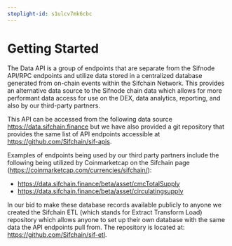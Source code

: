 ```yaml
---
stoplight-id: s1ulcv7mk6cbc
---
```


# Getting Started

The Data API is a group of endpoints that are separate from the Sifnode API/RPC endpoints and utilize data stored in a centralized database generated from on-chain events within the Sifchain Network. This provides an alternative data source to the Sifnode chain data which allows for more performant data access for use on the DEX, data analytics, reporting, and also by our third-party partners.

This API can be accessed from the following data source https://data.sifchain.finance but we have also provided a git repository that provides the same list of API endpoints accessible at https://github.com/Sifchain/sif-apis.

Examples of endpoints being used by our third party partners include the following being utilized by Coinmarketcap on the Sifchain page (https://coinmarketcap.com/currencies/sifchain/):
- https://data.sifchain.finance/beta/asset/cmcTotalSupply
- https://data.sifchain.finance/beta/asset/circulatingsupply

In our bid to make these database records available publicly to anyone we created the Sifchain ETL (which stands for Extract Transform Load) repository which allows anyone to set up their own database with the same data the API endpoints pull from. The repository is located at: https://github.com/Sifchain/sif-etl.
